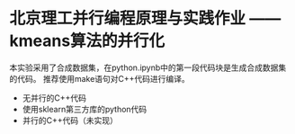 # 北京理工并行编程原理与实践作业 —— kmeans算法的并行化
本实验采用了合成数据集，在python.ipynb中的第一段代码块是生成合成数据集的代码。 
推荐使用make语句对C++代码进行编译。
- 无并行的C++代码
- 使用sklearn第三方库的python代码
- 并行的C++代码（未实现）